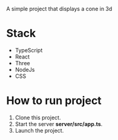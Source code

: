 A simple project that displays a cone in 3d
# Stack
- TypeScript
- React
- Three
- NodeJs
- CSS
# How to run project
1. Clone this project.
2. Start the server __server/src/app.ts__.
3. Launch the project.
